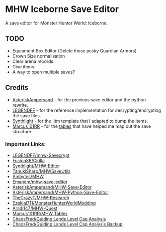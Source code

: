 # MHW Iceborne Save Editor
A save editor for Monster Hunter World: Iceborne.

## TODO
- Equipment Box Editor (Delete those pesky Guardian Armors)
- Crown Size normalisation
- Clear arena records
- Give items
- A way to open multiple saves?

## Credits
- [AsteriskAmpersand](https://github.com/AsteriskAmpersand/) - for the previous save editor and the python rewrite.
- [LEGENDFF](https://github.com/LEGENDFF/) - for the reference implementation for decrypting/encrypting the save files.
- [Synthlight](https://github.com/Synthlight/) - for the .itm template that I adapted to dump the items.
- [Marcus101RR](https://www.nexusmods.com/monsterhunterworld/users/58495681) - for the [tables](https://www.nexusmods.com/monsterhunterworld/mods/2161) that have helped me map out the save structure.

### Important Links:
- [LEGENDFF/mhw-Savecrypt](https://github.com/LEGENDFF/mhw-Savecrypt)
- [Fusion86/Cirilla](https://github.com/Fusion86/Cirilla)
- [Synthlight/MHW-Editor](https://github.com/Synthlight/MHW-Editor)
- [TanukiSharp/MHWSaveUtils](https://github.com/TanukiSharp/MHWSaveUtils)
- [Ambytes/MHW](https://github.com/Ambytes/MHW)
- [Emanem/mhw-save-editor](https://github.com/Emanem/mhw-save-editor)
- [AsteriskAmpersand/MHW-Save-Editor](https://github.com/AsteriskAmpersand/MHW-Save-Editor)
- [AsteriskAmpersand/MHW-Python-Save-Editor](https://github.com/AsteriskAmpersand/MHW-Python-Save-Editor)
- [TheCrazyT/MHW-Research](https://github.com/TheCrazyT/MHW-Research)
- [Ezekial711/MonsterHunterWorldModding](https://github.com/Ezekial711/MonsterHunterWorldModding/wiki)
- [Aradi147/MHW-Quest](https://github.com/Aradi147/MHW-Quest)
- [Marcus101RR/MHW Tables](https://www.nexusmods.com/monsterhunterworld/mods/2161)
- [ChaosFred/Guiding Lands Level Cap Analysis](https://steamcommunity.com/app/582010/discussions/0/3974929535247630028/)
- [ChaosFred/Guiding Lands Level Cap Analysis Backup](https://gamefaqs.gamespot.com/boards/211368-monster-hunter-world/78477208)
